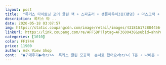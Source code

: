 ```yaml
---
layout: post 
title:  "록키스 타이트닝 포어 클린 팩 + 스파출러 + 샘플파우치3종(랜덤) + 마스크팩 + 클렌징티슈, 1세트" 
description: 록키스 타 ..
date: 2020-05-18 03:07:57 
img: https://static.coupangcdn.com/image/retail/images/431816172884456-8a88f9f5-55d6-44ad-aef6-b95453448412.jpg 
linkUrl: https://link.coupang.com/re/AFFSDP?lptag=AF3600438&subid=ahnPublicAsk&pageKey=1957357&itemId=8729191&vendorItemId=3012271092&traceid=V0-113-668b94f85e50aaea 
categories: [1010] 
color: FF1744 
price: 11900 
author: Ask View Shop 
cont:  "●구매후기●<br/>>  록키스 클린 모공팩  순서로 했어요<br/>( T존 + 나비존 + 입술 밑 ) 으로 신경 쓰이는 부분<br/>(워낙 리뷰도 좋고 ㅋㅋ)<br/>+얼굴 이외에 가슴과 등에도 사용하시면  페퍼민트의<br/><br/> -블랙헤드가 눈에 너무 보이고<br/><br/> -색 : 회색, 옅은 회색 빛<br/><br/> -질감 : 묵직하고, 뻑뻑한 편이에요<br/><br/> -한두번 해서 드라마틱한 효과는 절대 노노이고<br/><br/> -향 : 강한 민트향? 치약향 같은 향이 있어요<br/>1015분 정도 후에<br/>1015분 지나니 당김이 있고 세안하니 피부가 매끈해졌어요.<br/> 샘플로 보내주신 팩도 하고 오늘 제 얼굴이 호강 했네요^^<br/>45세 저의 신랑 한번 제가 팩을 해주니 하는말<br/>5.<br/>2일 날짜에 구매해서 5.<br/>3일인 오늘 받았어요(!)<br/>● 록키스, 타이트닝 포어 클린 팩 ●<br/>● 사용법<br/>● 실 사용기 후기라, 사진 깨끗하지 않은 주의 ●<br/>● 실제 사용해보니<br/>●일주일에 두번 정도 꾸준히, 모공 관리<br/>●효과는<br/>☝효과 : 피지 흡착 + 모공 수렴에 뛰어난 카올린 성분<br/>✌사용 방법 <br/>✔️ 15분 지나니 말라서 씻어냈어요,<br/>✔️ 개인적으로 카올린성분은 뭐고 벤토나이트는 뭐고<br/>✔️ 받아 본 쪽지를 보니 리뷰를 안쓰려다 쓰게 되었네요<br/>✔️ 세안 > 블랙헤드 오일로 마사지 > 세안이나 클렌징워터<br/>⭐️솔직한 구매후기⭐️(체험단 아님)<br/>간편하고 얼굴에 바르는 양도 조금밖에 안드니<br/>같이 온 박스에 넣어 보관 해 두었습니다<br/>그래서 저는 100원 동전 크기 정도 바르고 부족하면 조금 더 바르는 정도로 하고 있어요<br/>그런 성분들이 뭔지도 모르고 무슨 효과를 주는지도<br/>그리고 코 쪽 블랙헤드는 많이 적어진 것 같아 만족합니다<br/>기대하며 사용해 보렵니다.<br/><br/>기준으로 스페츌러로 손에 덜어 바른후 씻어냈어요<br/>꽤 탐나는 화장품들이 있더라구요<br/>꾸준히 관리하고 좋은거 많이 했음 이정도는 아니겠지만 워낙 피부에 신경을 안쓰고 살아 엉망이네요.<br/><br/>꾸준히 관리하는 것 밖에 답이 없는 것 같아요<br/>꾸준히 사용하고 있는데<br/>꾸준히 사용하고 효과 보고 싶네요<br/>나이가 40대 되고  피부 노화도 빠른거 같은 느낌입니다.<br/><br/>너무 두껍게 바르면, 팩이 안마르니<br/>너무 얇게 바르면, 효과가 떨어지고<br/>늦었지만 지금이라도 관리 하면 좋아지겟거니 생각하며 팩도 관리도 열심히 해볼렵니다.<br/><br/>드라마틱한 효과보다는<br/>록키스 타이트닝 포어 클린팩 구매<br/>록키스 타이트닝 포어 클린팩은 처음 사용합니다.<br/><br/>리뷰 적으면서 방금 씻고 왔는데 한번에 드라마틱한<br/>마른 얼굴 위에<br/>매일 써도 되는 제품이지만 저는 이틀에 한번꼴로<br/>머드는 피부 보습 및 영양을 공급하여 촉촉하고 맑!은 피부로 가꾸어 준다고 적혀 있네요<br/>모공 관리를 위해 구매 했어요<br/>모공은 점점 작아지는 것 같은 기분이 들어요<br/>모공이 커진 것 같아서<br/>모공이랑, 블랙헤드가 걱정이라 구매했었는데<br/>모르겠습니다만,  그냥 모공을 깨끗히 해주고 정리,<br/>미온수로 깨끗이 씻어내 줍니다<br/>미온수로 얼굴을 싹 씻어내면 끝!<br/>받았고 클렌징 티슈 + 마스크팩 함께 받았어요<br/>받은 종이에는 록키스 브랜드의 상품들이 적혀져<br/>보기 좋게 정리되있습니다.<br/><br/>블랙헤드오일도 같이 써서 그런가(?)<br/>사용후 어떤 느낌인지 다시 남길께용^^<br/>사은품으로 샘플도 챙겨주시고 손편지까지<br/>성격 급한 저는 로켓배송 물품으로만 구매하는... <br/><br/>세안 후 눈가와 입가를 제외한 얼굴 전체에 골고루<br/>손편지는 언제 받아도 감동입니다^0^<br/>스파출러로 100원 동전 크기 정도를 손등에 덜어내고<br/>어쨋건 ,,<br/>얼굴에 펴바릅니다<br/>얼굴을 꺠끗이 씻고 물기를 닦아 냅니다.<br/><br/>오래 쓸 수 있을거에요.<br/> 가격대비 아주 만족해요<br/>이 성분들이 밸런스 개선에 도움을 주고(!)<br/>자기 눈에는 효과가 직방인거 같다고 하네요 ^^<br/>자기 인생 팩을 찾았다고 하네요.<br/>ㅎㅎ<br/>적정량을 잘 바르게 중요해요<br/>제가 받은 랜덤샘플은  동그라미 그려진 세가지를<br/>청량감을 느낄 수 있습니다<br/>쿠팡에서 검색 중 상품평이 좋고, 후기가 많아서 구매했어요<br/>쿠팡이야 워낙 유명한 로켓배송 짱짱<br/>티트리 필링젤 각질제거 사용후 너무 좋아 선택.<br/><br/>팩이 얼굴에 다 마르면<br/>펴 바른 뒤 15<br/> -20 분 후에 별도의 세안제 없이<br/>피부 탄력 + 노페물제거에 도움을 주는 벤토나이트 성분<br/>피부결은 매끈해지고 있고<br/>하려구요><<br/>한번 쓰고 좋아짐 대박이겠지만 점점 줄어드는 모공을<br/>향도 박하향 페퍼민트향으로 거부감도 없구요<br/>향이 솔의눈 음료수 향이랑 똑같아요 ㅋ<br/>확실히 팩을 한 부분과 안한부분의 결 차이도 있어요<br/>효과는 없지만 확실히 효과는 있네요<br/>" 
---
```

